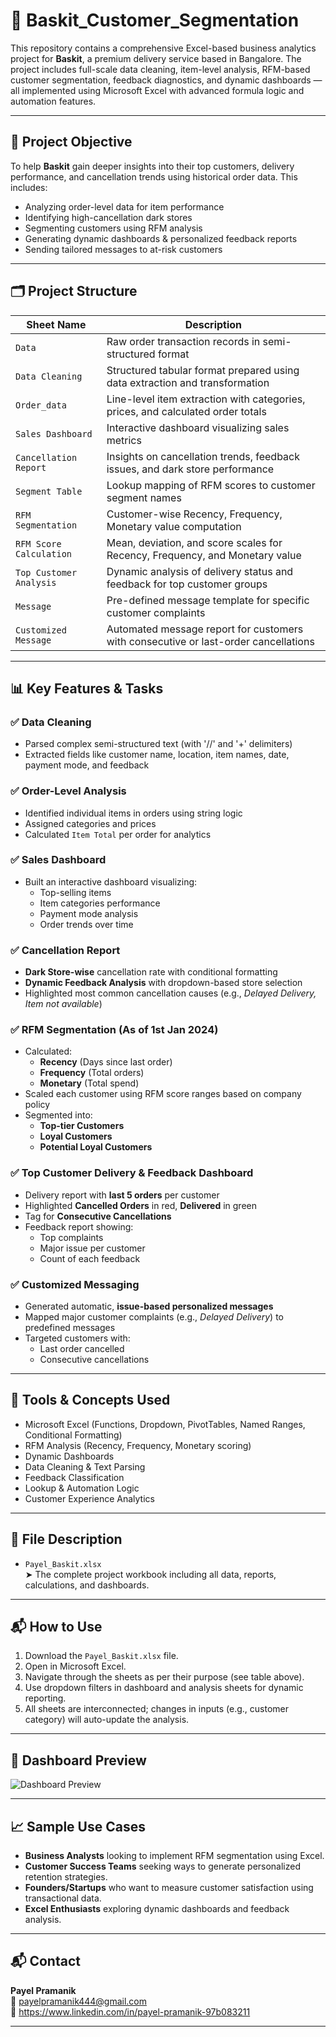 # 🛒 Baskit_Customer_Segmentation

This repository contains a comprehensive Excel-based business analytics project for **Baskit**, a premium delivery service based in Bangalore. The project includes full-scale data cleaning, item-level analysis, RFM-based customer segmentation, feedback diagnostics, and dynamic dashboards — all implemented using Microsoft Excel with advanced formula logic and automation features.

---

## 📌 Project Objective

To help **Baskit** gain deeper insights into their top customers, delivery performance, and cancellation trends using historical order data. This includes:

- Analyzing order-level data for item performance
- Identifying high-cancellation dark stores
- Segmenting customers using RFM analysis
- Generating dynamic dashboards & personalized feedback reports
- Sending tailored messages to at-risk customers

---

## 🗂️ Project Structure

| **Sheet Name**           | **Description** |
|--------------------------|------------------|
| `Data`                   | Raw order transaction records in semi-structured format |
| `Data Cleaning`          | Structured tabular format prepared using data extraction and transformation |
| `Order_data`             | Line-level item extraction with categories, prices, and calculated order totals |
| `Sales Dashboard`        | Interactive dashboard visualizing sales metrics |
| `Cancellation Report`    | Insights on cancellation trends, feedback issues, and dark store performance |
| `Segment Table`          | Lookup mapping of RFM scores to customer segment names |
| `RFM Segmentation`       | Customer-wise Recency, Frequency, Monetary value computation |
| `RFM Score Calculation`  | Mean, deviation, and score scales for Recency, Frequency, and Monetary value |
| `Top Customer Analysis`  | Dynamic analysis of delivery status and feedback for top customer groups |
| `Message`                | Pre-defined message template for specific customer complaints |
| `Customized Message`     | Automated message report for customers with consecutive or last-order cancellations |

---

## 📊 Key Features & Tasks

### ✅ **Data Cleaning**
- Parsed complex semi-structured text (with '//' and '+' delimiters)
- Extracted fields like customer name, location, item names, date, payment mode, and feedback

### ✅ **Order-Level Analysis**
- Identified individual items in orders using string logic
- Assigned categories and prices
- Calculated `Item Total` per order for analytics

### ✅ **Sales Dashboard**
- Built an interactive dashboard visualizing:
  - Top-selling items
  - Item categories performance
  - Payment mode analysis
  - Order trends over time

### ✅ **Cancellation Report**
- **Dark Store-wise** cancellation rate with conditional formatting
- **Dynamic Feedback Analysis** with dropdown-based store selection
- Highlighted most common cancellation causes (e.g., *Delayed Delivery, Item not available*)

### ✅ **RFM Segmentation (As of 1st Jan 2024)**
- Calculated:
  - **Recency** (Days since last order)
  - **Frequency** (Total orders)
  - **Monetary** (Total spend)
- Scaled each customer using RFM score ranges based on company policy
- Segmented into:
  - **Top-tier Customers**
  - **Loyal Customers**
  - **Potential Loyal Customers**

### ✅ **Top Customer Delivery & Feedback Dashboard**
- Delivery report with **last 5 orders** per customer
- Highlighted **Cancelled Orders** in red, **Delivered** in green
- Tag for **Consecutive Cancellations**
- Feedback report showing:
  - Top complaints
  - Major issue per customer
  - Count of each feedback

### ✅ **Customized Messaging**
- Generated automatic, **issue-based personalized messages**
- Mapped major customer complaints (e.g., *Delayed Delivery*) to predefined messages
- Targeted customers with:
  - Last order cancelled
  - Consecutive cancellations

---

## 🧠 Tools & Concepts Used

- Microsoft Excel (Functions, Dropdown, PivotTables, Named Ranges, Conditional Formatting)
- RFM Analysis (Recency, Frequency, Monetary scoring)
- Dynamic Dashboards
- Data Cleaning & Text Parsing
- Feedback Classification
- Lookup & Automation Logic
- Customer Experience Analytics

---

## 📂 File Description

- `Payel_Baskit.xlsx`  
  ➤ The complete project workbook including all data, reports, calculations, and dashboards.

---

## 📬 How to Use

1. Download the `Payel_Baskit.xlsx` file.
2. Open in Microsoft Excel.
3. Navigate through the sheets as per their purpose (see table above).
4. Use dropdown filters in dashboard and analysis sheets for dynamic reporting.
5. All sheets are interconnected; changes in inputs (e.g., customer category) will auto-update the analysis.

---
## 📸 Dashboard Preview

![Dashboard Preview](https://github.com/Payel514/Payel_Baskit_Customer_Segmentation/blob/main/Dashboard_Preview.png)

---
## 📈 Sample Use Cases

- **Business Analysts** looking to implement RFM segmentation using Excel.
- **Customer Success Teams** seeking ways to generate personalized retention strategies.
- **Founders/Startups** who want to measure customer satisfaction using transactional data.
- **Excel Enthusiasts** exploring dynamic dashboards and feedback analysis.

---

## 📬 Contact

**Payel Pramanik**  
📧 payelpramanik444@gmail.com  
🔗 https://www.linkedin.com/in/payel-pramanik-97b083211

---


